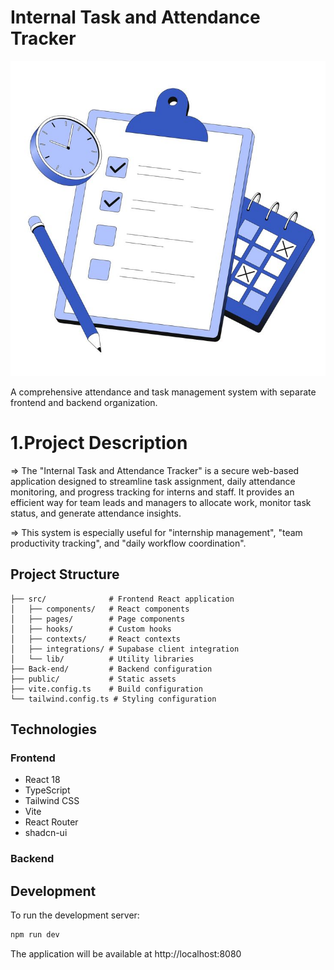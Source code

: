 # Internal Task and Attendance Tracker
![img alt](https://github.com/demovg/Internal-Task-and-Attendance-Tracker/blob/2ce6d28cd81b2cef3966dedf4577d26077ff1a8d/Time%20management%20Illustration.jpeg)


A comprehensive attendance and task management system with separate frontend and backend organization.


# 1.Project Description

=> The "Internal Task and Attendance Tracker" is a secure web-based application designed to streamline task assignment, daily attendance monitoring, and progress tracking for interns and staff. It provides an efficient way for team leads and managers to allocate work, monitor task status, and generate attendance insights.

=> This system is especially useful for "internship management", "team productivity tracking", and "daily workflow coordination".

## Project Structure

```
├── src/              # Frontend React application
│   ├── components/   # React components
│   ├── pages/        # Page components
│   ├── hooks/        # Custom hooks
│   ├── contexts/     # React contexts
│   ├── integrations/ # Supabase client integration
│   └── lib/          # Utility libraries
├── Back-end/         # Backend configuration
├── public/           # Static assets
├── vite.config.ts    # Build configuration
└── tailwind.config.ts # Styling configuration
```

## Technologies

### Frontend
- React 18
- TypeScript
- Tailwind CSS
- Vite
- React Router
- shadcn-ui

### Backend

## Development

To run the development server:
```bash
npm run dev
```

The application will be available at http://localhost:8080
